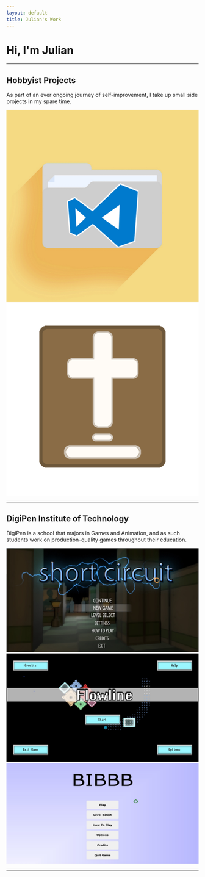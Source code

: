 ```yaml
---
layout: default
title: Julian's Work
---
```

# Hi, I'm Julian

---

## Hobbyist Projects
As part of an ever ongoing journey of self-improvement, I take up small side projects in my spare time. 

<html>
    <div class="menu-gallery">
        <a href="/projects/personal/vscodecmder">
            <img class="menu-gallery-img" src="/files/images/vscodecmder.jpg" alt="VSCodeCmder">
        </a>
        <a href="/projects/personal/biblicabot">
            <img class="menu-gallery-img" src="/files/images/biblicabot.png" alt="Biblica Bot">
        </a>
    </div>
</html>

---

## DigiPen Institute of Technology
DigiPen is a school that majors in Games and Animation, and as such students work on production-quality games throughout their education.

<html>
    <div class="menu-gallery">
        <a href="/projects/school/shortcircuit">
            <img class="menu-gallery-img" src="/files/images/ShortCircuit_1.jpg" alt="ShortCircuit">
        </a>
        <a href="/projects/school/flowline">
            <img class="menu-gallery-img" src="/files/images/Flowline_1.jpg" alt="FlowLine">
        </a>
        <a href="/projects/school/bibbb">
            <img class="menu-gallery-img" src="/files/images/BIBBB_1.jpg" alt="BIBBB">
        </a>
    </div>
</html>

---
